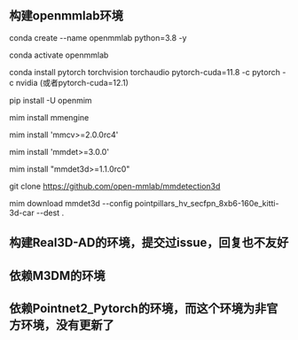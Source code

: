 
## 构建openmmlab环境

conda create --name openmmlab python=3.8 -y

conda activate openmmlab

conda install pytorch torchvision torchaudio pytorch-cuda=11.8 -c pytorch -c nvidia  (或者pytorch-cuda=12.1)

pip install -U openmim

mim install mmengine

mim install 'mmcv>=2.0.0rc4'

mim install 'mmdet>=3.0.0'

mim install "mmdet3d>=1.1.0rc0"

git clone https://github.com/open-mmlab/mmdetection3d

mim download mmdet3d --config pointpillars_hv_secfpn_8xb6-160e_kitti-3d-car --dest .

## 构建Real3D-AD的环境，提交过issue，回复也不友好

## 依赖M3DM的环境

## 依赖Pointnet2_Pytorch的环境，而这个环境为非官方环境，没有更新了

